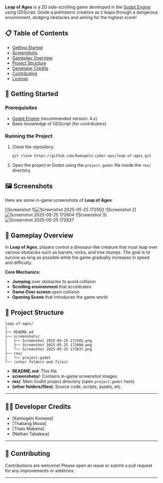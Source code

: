 
**Leap of Ages** is a 2D side-scrolling game developed in the [Godot Engine](https://godotengine.org/) using GDScript. Guide a prehistoric creature as it leaps through a dangerous environment, dodging obstacles and aiming for the highest score!

## 📋 Table of Contents

- [Getting Started](#-getting-started)
- [Screenshots](#-screenshots)
- [Gameplay Overview](#-gameplay-overview)
- [Project Structure](#-project-structure)
- [Developer Credits](#-developer-credits)
- [Contributing](#-contributing)
- [License](#-license)

## 🚀 Getting Started

### Prerequisites

- [Godot Engine](https://godotengine.org/download) (recommended version: 4.x)
- Basic knowledge of GDScript (for contributors)

### Running the Project

1. Clone the repository:
    ```bash
    git clone https://github.com/Kamogelo-cyber-ops/leap-of-ages.git
    ```
2. Open the project in Godot using the `project.godot` file inside the `rex/` directory.

##  🖼️ Screenshots

Here are some in-game screenshots of **Leap of Ages**:

![Screenshot 1]![Screenshot 2025-05-25 172502](https://github.com/user-attachments/assets/ce7344ce-006a-452a-912f-b61bd4037f26)
![Screenshot 2]![Screenshot 2025-05-25 172604](https://github.com/user-attachments/assets/8cca5ae1-f9f8-4521-a2d1-8ae75b3c33e4)
![Screenshot 3]![Screenshot 2025-05-25 172837](https://github.com/user-attachments/assets/7354127d-ba20-49f5-b5c8-7e1212079e71)

## 🧠 Gameplay Overview

In **Leap of Ages**, players control a dinosaur-like creature that must leap over various obstacles such as barrels, rocks, and tree stumps. The goal is to survive as long as possible while the game gradually increases in speed and difficulty.

**Core Mechanics:**
- **Jumping** over obstacles to avoid collision
- **Scrolling environment** that accelerates
- **Game Over screen** upon collision
- **Opening Scene** that introduces the game world

## 📁 Project Structure

```
leap-of-ages/
│
├── README.md
├── screenshots/
│   ├── Screenshot 2025-05-25 172502.png
│   ├── Screenshot 2025-05-25 172604.png
│   └── Screenshot 2025-05-25 172837.png
├── rex/
│   └── project.godot
└── (other folders and files)
```
- **README.md**: This file.
- **screenshots/**: Contains in-game screenshot images.
- **rex/**: Main Godot project directory (open `project.godot` here).
- **(other folders/files)**: Source code, scripts, assets, etc.

---

## 👨‍💻 Developer Credits

- [Kamogelo Komane]
- [Thabang Mosia]
- [Thato Mabena]
- [Nathan Tabakwa]

---

## 🤝 Contributing

Contributions are welcome! Please open an issue or submit a pull request for any improvements or additions.

---


